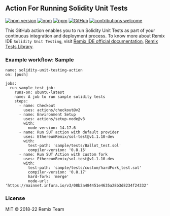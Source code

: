 ## Action For Running Solidity Unit Tests
[![npm version](https://badge.fury.io/js/%40remix-project%2Fremix-tests.svg)](https://www.npmjs.com/package/@remix-project/remix-tests)
[![npm](https://img.shields.io/npm/dt/@remix-project/remix-tests.svg?label=Total%20Downloads)](https://www.npmjs.com/package/@remix-project/remix-tests)
[![npm](https://img.shields.io/npm/dw/@remix-project/remix-tests.svg)](https://www.npmjs.com/package/@remix-project/remix-tests)
[![GitHub](https://img.shields.io/github/license/mashape/apistatus.svg)](https://github.com/ethereum/remix-project/tree/master/libs/remix-tests)
[![contributions welcome](https://img.shields.io/badge/contributions-welcome-brightgreen.svg?style=flat)](https://github.com/ethereum/remix-project/issues)

This GitHub action enables you to run Solidity Unit Tests as part of your continuous integration and deployment process. 
To know more about Remix IDE `Solidity Unit Testing`, visit [Remix IDE official documentation](https://remix-ide.readthedocs.io/en/latest/unittesting.html), [Remix Tests Library](https://github.com/ethereum/remix-project/blob/master/libs/remix-tests/README.md).

### Example workflow: Sample
```
name: solidity-unit-testing-action
on: [push]

jobs:
  run_sample_test_job:
    runs-on: ubuntu-latest
    name: A job to run sample solidity tests
    steps:
      - name: Checkout
        uses: actions/checkout@v2
      - name: Environment Setup
        uses: actions/setup-node@v3
        with:
          node-version: 14.17.6
      - name: Run SUT action with default provider
        uses: EthereumRemix/sol-test@v1.1.10-dev
        with:
          test-path: 'sample/tests/Ballot_test.sol'
          compiler-version: '0.8.15'
      - name: Run SUT Action with custom fork
        uses: EthereumRemix/sol-test@v1.1.10-dev
        with:
          test-path: 'sample/tests/custom/hardFork_test.sol'
          compiler-version: '0.8.17'
          hard-fork: 'merge'
          node-url: 'https://mainnet.infura.io/v3/08b2a484451e4635a28b3d8234f24332'
```


### License
MIT © 2018-22 Remix Team